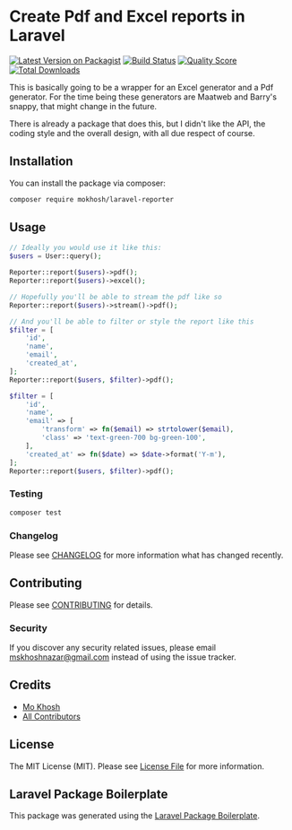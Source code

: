 # Create Pdf and Excel reports in Laravel

[![Latest Version on Packagist](https://img.shields.io/packagist/v/mokhosh/laravel-reporter.svg?style=flat-square)](https://packagist.org/packages/mokhosh/laravel-reporter)
[![Build Status](https://img.shields.io/travis/mokhosh/laravel-reporter/master.svg?style=flat-square)](https://travis-ci.org/mokhosh/laravel-reporter)
[![Quality Score](https://img.shields.io/scrutinizer/g/mokhosh/laravel-reporter.svg?style=flat-square)](https://scrutinizer-ci.com/g/mokhosh/laravel-reporter)
[![Total Downloads](https://img.shields.io/packagist/dt/mokhosh/laravel-reporter.svg?style=flat-square)](https://packagist.org/packages/mokhosh/laravel-reporter)

This is basically going to be a wrapper for an Excel generator and a Pdf generator. For the time being these generators are Maatweb and Barry's snappy, that might change in the future.

There is already a package that does this, but I didn't like the API, the coding style and the overall design, with all due respect of course.

## Installation

You can install the package via composer:

```bash
composer require mokhosh/laravel-reporter
```

## Usage

``` php
// Ideally you would use it like this:
$users = User::query();

Reporter::report($users)->pdf();
Reporter::report($users)->excel();

// Hopefully you'll be able to stream the pdf like so
Reporter::report($users)->stream()->pdf();

// And you'll be able to filter or style the report like this
$filter = [
    'id',
    'name',
    'email',
    'created_at',
];
Reporter::report($users, $filter)->pdf();

$filter = [
    'id',
    'name',
    'email' => [
        'transform' => fn($email) => strtolower($email),
        'class' => 'text-green-700 bg-green-100',
    ],
    'created_at' => fn($date) => $date->format('Y-m'),
];
Reporter::report($users, $filter)->pdf();
```

### Testing

``` bash
composer test
```

### Changelog

Please see [CHANGELOG](CHANGELOG.md) for more information what has changed recently.

## Contributing

Please see [CONTRIBUTING](CONTRIBUTING.md) for details.

### Security

If you discover any security related issues, please email mskhoshnazar@gmail.com instead of using the issue tracker.

## Credits

- [Mo Khosh](https://github.com/mokhosh)
- [All Contributors](../../contributors)

## License

The MIT License (MIT). Please see [License File](LICENSE.md) for more information.

## Laravel Package Boilerplate

This package was generated using the [Laravel Package Boilerplate](https://laravelpackageboilerplate.com).
